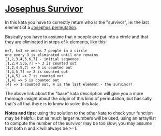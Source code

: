 # [Josephus Survivor](https://www.codewars.com/kata/555624b601231dc7a400017a)

In this kata you have to correctly return who is the "survivor", ie: the last element of a <a href="http://www.codewars.com/kata/josephus-permutation/" target="_blank" title="Josephus sequence">Josephus permutation</a>.

Basically you have to assume that n people are put into a circle and that they are eliminated in steps of k elements, like this:

```
n=7, k=3 => means 7 people in a circle
one every 3 is eliminated until one remains
[1,2,3,4,5,6,7] - initial sequence
[1,2,4,5,6,7] => 3 is counted out
[1,2,4,5,7] => 6 is counted out
[1,4,5,7] => 2 is counted out
[1,4,5] => 7 is counted out
[1,4] => 5 is counted out
[4] => 1 counted out, 4 is the last element - the survivor!
```

The above link about the "base" kata description will give you a more thorough insight about the origin of this kind of permutation, but basically that's all that there is to know to solve this kata.

**Notes and tips:** using the solution to the other kata to check your function may be helpful, but as much larger numbers will be used, using an array/list to compute the number of the survivor may be too slow; you may assume that both n and k will always be >=1.